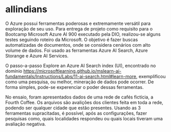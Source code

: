 # allindians

O Azure possui ferramentas poderosas e extremamente versátil para exploração de seu uso. Para entrega de projeto como requisito para o Bootcamp Microsoft Azure AI 900 executado pela DIO, realizou-se alguns testes seguindo roteiro da Microsoft. O objetivo é fazer buscas automatizadas de documentos, onde se considera cenários com alto volume de dados. Foi usado as ferramentas Azure AI Search, Azure Storange e Azure AI Services.

O passo-a-passo Explore an Azure AI Search index (UI), encontrado no domínio https://microsoftlearning.github.io/mslearn-ai-fundamentals/Instructions/Labs/11-ai-search.html#learn-more, exemplificou como uma pesquisa, ou melhor, mineração de dados pode ocorrer. De forma simples, pode-se experenciar o poder dessas ferramentas.

No ensaio, foram apresentados dados de uma rede de cafés fictícia, a Fourth Coffee. Os arquivos são avalições dos clientes feita em toda a rede, podendo ser qualquer cidade que estão presentes. Usando as 3 ferramentas supracitadas, é possível, após as configurações, fazer pesquisas como, quais localidades respondeu ou quais locais tiveram uma avaliação negativa.
